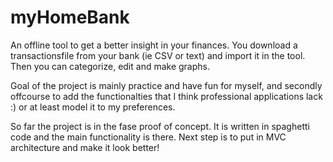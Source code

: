 # myHomeBank

An offline tool to get a better insight in your finances. You download a transactionsfile from your bank (ie CSV or text) and import it in the tool. Then you can categorize, edit and make graphs.

Goal of the project is mainly practice and have fun for myself, and secondly offcourse to add the functionalties that I think professional applications lack :) or at least model it to my preferences.

So far the project is in the fase proof of concept. It is written in spaghetti code and the main functionality is there. Next step is to put in MVC architecture and make it look better!

